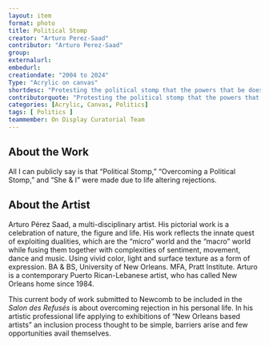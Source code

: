 ```yaml
---
layout: item
format: photo
title: Political Stomp
creator: "Arturo Perez-Saad"
contributor: "Arturo Perez-Saad" 
group: 
externalurl: 
embedurl: 
creationdate: "2004 to 2024"
Type: "Acrylic on canvas"
shortdesc: "Protesting the political stomp that the powers that be does to silence dissent."
contributorquote: "Protesting the political stomp that the powers that be does to silence dissent."
categories: [Acrylic, Canvas, Politics]
tags: [ Politics ]
teammember: On Display Curatorial Team
---
```


## About the Work

All I can publicly say is that “Political Stomp,” “Overcoming a Political Stomp,” and “She & I” were made due to life altering rejections.

## About the Artist

Arturo Pérez Saad, a multi-disciplinary artist. His pictorial work is a celebration of nature, the figure and life. His work reflects the innate quest of exploiting dualities, which are the “micro” world and the “macro” world while fusing them together with complexities of sentiment, movement, dance and music. Using vivid color, light and surface texture as a form of expression.  BA & BS, University of New Orleans. MFA, Pratt Institute. Arturo is a contemporary Puerto Rican-Lebanese artist, who has called New Orleans home since 1984.  

This current body of work submitted to Newcomb to be included in the _Salon des Refusés_ is about overcoming rejection in his personal life. In his artistic professional life applying to exhibitions of “New Orleans based artists” an inclusion process thought to be simple, barriers arise and few opportunities avail themselves.

